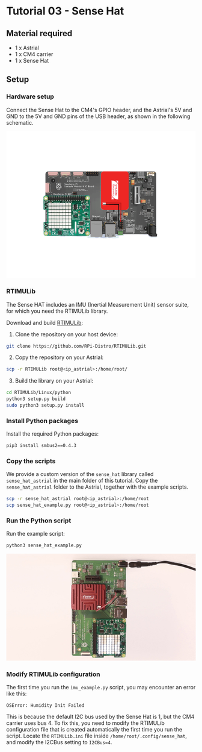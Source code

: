 # Tutorial 03 - Sense Hat
## Material required
* 1 x Astrial
* 1 x CM4 carrier
* 1 x Sense Hat

## Setup
### Hardware setup
Connect the Sense Hat to the CM4's GPIO header, and the Astrial's 5V and GND to the 5V and GND pins of the USB header, as shown in the following schematic.

![Schematic](images/schematic.png)

### RTIMULib
The Sense HAT includes an IMU (Inertial Measurement Unit) sensor suite, for which you need the RTIMULib library.

Download and build [RTIMULib](https://github.com/RPi-Distro/RTIMULib/tree/master/Linux/python):
1. Clone the repository on your host device:
```sh
git clone https://github.com/RPi-Distro/RTIMULib.git
```
2. Copy the repository on your Astrial:
```sh
scp -r RTIMULib root@<ip_astrial>:/home/root/
```
3. Build the library on your Astrial:
```sh
cd RTIMULib/Linux/python
python3 setup.py build
sudo python3 setup.py install
```

### Install Python packages
Install the required Python packages:
```sh
pip3 install smbus2==0.4.3
```

### Copy the scripts
We provide a custom version of the `sense_hat` library called `sense_hat_astrial` in the main folder of this tutorial.
Copy the `sense_hat_astrial` folder to the Astrial, together with the example scripts.
```sh
scp -r sense_hat_astrial root@<ip_astrial>:/home/root
scp sense_hat_example.py root@<ip_astrial>:/home/root
```

### Run the Python script
Run the example script:
```sh
python3 sense_hat_example.py
```

![Photo](images/photo.jpg)

### Modify RTIMULib configuration
The first time you run the `imu_example.py` script, you may encounter an error like this:
```
OSError: Humidity Init Failed
```

This is because the default I2C bus used by the Sense Hat is 1, but the CM4 carrier uses bus 4.
To fix this, you need to modify the RTIMULib configuration file that is created automatically the first time you run the script.
Locate the `RTIMULib.ini` file inside `/home/root/.config/sense_hat`, and modify the I2CBus setting to `I2CBus=4`.